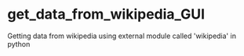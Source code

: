 # get_data_from_wikipedia_GUI
Getting data from wikipedia using external module called 'wikipedia' in python

